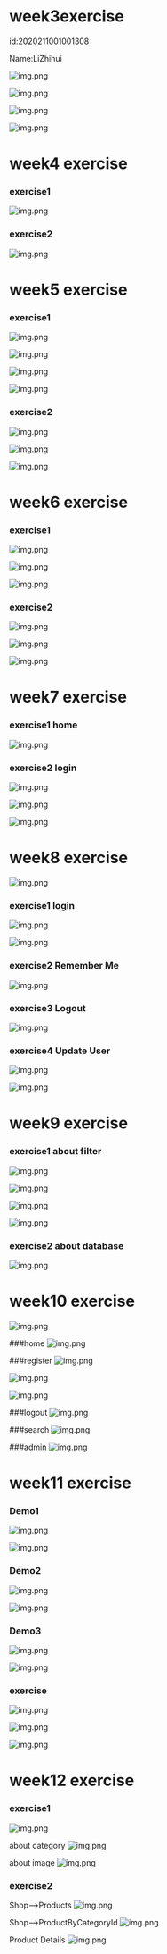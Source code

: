 
# week3exercise
id:2020211001001308

Name:LiZhihui

![img.png](images/img1.png)

![img.png](images/img2.png)

![img.png](images/img3.png)

![img.png](images/img4.png)

# week4 exercise
### exercise1
![img.png](images/img5.png)
### exercise2
![img.png](images/img6.png)

# week5 exercise
### exercise1
![img.png](images/img8.png)

![img.png](images/img9.png)

![img.png](images/img10.png)

![img.png](images/img7.png)

### exercise2
![img.png](images/img11.png)

![img.png](images/img12.png)

![img.png](images/img13.png)

# week6 exercise
### exercise1
![img.png](images/img14.png)

![img.png](images/img15.png)

![img.png](images/img16.png)

### exercise2
![img.png](images/img17.png)

![img.png](images/img18.png)

![img.png](images/img19.png)

# week7 exercise
### exercise1 home
![img.png](images/img20.png)

### exercise2 login
![img.png](images/img21.png)

![img.png](images/img22.png)

![img.png](images/img23.png)

# week8 exercise
![img.png](images/img30.png)
### exercise1 login
![img.png](images/img24.png)

![img.png](images/img25.png)

### exercise2 Remember Me
![img.png](images/img26.png)

### exercise3 Logout
![img.png](images/img27.png)

### exercise4 Update User
![img.png](images/img28.png)

![img.png](images/img29.png)

# week9 exercise
### exercise1 about filter
![img.png](images/img31.png)

![img.png](images/img32.png)

![img.png](images/img33.png)

![img.png](images/img34.png)

### exercise2 about database
![img.png](images/img35.png)

# week10 exercise
![img.png](images/img36.png)

###home
![img.png](images/img37.png)

###register
![img.png](images/img38.png)
 
![img.png](images/img39.png)

![img.png](images/img40.png)

###logout
![img.png](images/img41.png)

###search
![img.png](images/img42.png)

###admin
![img.png](images/img43.png)

# week11 exercise
### Demo1
![img.png](images/img44.png)

![img.png](images/img45.png)

### Demo2
![img.png](images/img46.png)

![img.png](images/img47.png)

### Demo3
![img.png](images/img48.png)

![img.png](images/img49.png)

### exercise
![img.png](images/img50.png)

![img.png](images/img51.png)

![img.png](images/img52.png)

# week12 exercise
### exercise1
![img.png](images/img53.png)

about category
![img.png](images/img54.png)

about image
![img.png](images/img55.png)

### exercise2
Shop-->Products
![img.png](images/img56.png)

Shop-->ProductByCategoryId
![img.png](images/img57.png)

Product Details
![img.png](images/img58.png)


